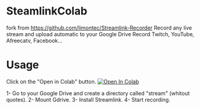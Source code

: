 # SteamlinkColab
fork from https://github.com/limontec/Streamlink-Recorder
Record any live stream and upload automatic to your Google Drive
Record Twitch, YouTube, Afreecatv, Facebook...
# Usage
Click on the "Open in Colab" button.
[![Open In Colab](https://colab.research.google.com/assets/colab-b)](https://colab.research.google.com/github/dongxiat/SteamlinkColab/blob/main/StreamlinkColab.ipynb)



1- Go to your Google Drive and create a directory called "stream" (whitout quotes).
2- Mount Gdrive.
3- Install Streamlink.
4- Start recording.
